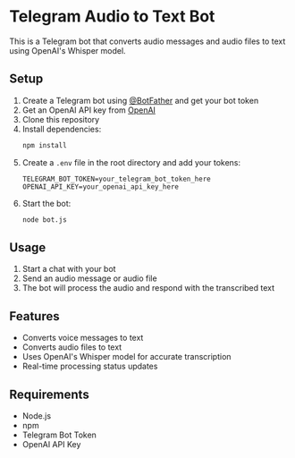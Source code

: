# Telegram Audio to Text Bot

This is a Telegram bot that converts audio messages and audio files to text using OpenAI's Whisper model.

## Setup

1. Create a Telegram bot using [@BotFather](https://t.me/BotFather) and get your bot token
2. Get an OpenAI API key from [OpenAI](https://platform.openai.com/)
3. Clone this repository
4. Install dependencies:
   ```bash
   npm install
   ```
5. Create a `.env` file in the root directory and add your tokens:
   ```
   TELEGRAM_BOT_TOKEN=your_telegram_bot_token_here
   OPENAI_API_KEY=your_openai_api_key_here
   ```
6. Start the bot:
   ```bash
   node bot.js
   ```

## Usage

1. Start a chat with your bot
2. Send an audio message or audio file
3. The bot will process the audio and respond with the transcribed text

## Features

- Converts voice messages to text
- Converts audio files to text
- Uses OpenAI's Whisper model for accurate transcription
- Real-time processing status updates

## Requirements

- Node.js
- npm
- Telegram Bot Token
- OpenAI API Key 